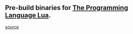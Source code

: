 Pre-build binaries for [The Programming Language Lua](https://www.lua.org/).
---

[source](https://www.lua.org/ftp/)
